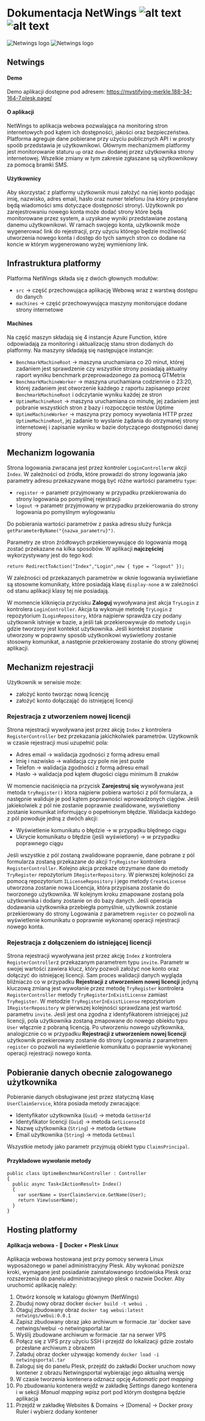 # Dokumentacja NetWings ![alt text](https://img.shields.io/badge/Aplikacja-1.0-blue) ![alt text](https://img.shields.io/badge/Dokumentacja-1.2-green)
![Netwings logo](https://github.com/awrobel196/NetWings/blob/main/src/WebUI/wwwroot/assets/logo-dark.png#gh-light-mode-only)
![Netwings logo](https://github.com/awrobel196/NetWings/blob/main/src/WebUI/wwwroot/assets/logo-white.png#gh-dark-mode-only)

## Netwings
#### Demo
Demo aplikacji dostępne pod adresem: https://mystifying-merkle.188-34-164-7.plesk.page/

#### O aplikacji
NetWings to aplikacja webowa pozwalająca na monitoring stron internetowych pod kątem ich dostępności, jakości oraz bezpieczeństwa. Platforma agreguje dane pobierane przy użyciu publicznych API i w prosty spoób przedstawia je użytkownikowi. Głównym mechanizmem platformy jest monitorowanie staturu `up` oraz `down` dodanej przez użytkownika strony internetowej. Wszelkie zmiany w tym zakresie zgłaszane są użytkownikowy za pomocą bramki SMS. 

#### Użytkownicy
Aby skorzystać z platformy użytkownik musi założyć na niej konto podając imię, nazwisko, adres email, hasło oraz numer telefonu (na który przesyłane będą wiadomości sms dotyczące dostępności strony). Użytkownik po zarejestrowaniu nowego konta może dodać strony które będą monitorowane przez system, a uzyskane wyniki przedstawiane zostaną danemu użytkownikowi. W ramach swojego konta, użytkownik może wygenerować link do rejestracji, przy użyciu którego będzie możliwość utworzenia nowego konta i dostęp do tych samych stron co dodane na koncie w którym wygenerowano wyżej wymieniony link. 

## Infrastruktura platformy
Platforma NetWings składa się z dwóch głownych modułów:
- `src` -> część przechowująca aplikację Webową wraz z warstwą dostępu do danych
- `machines` -> część przechowywująca maszyny monitorujące dodane strony internetowe

#### Machines
Na część maszyn składają się 4 instancje Azure Function, które odpowiadają za monitoring i aktualizację stanu stron dodanych do platformy. Na maszyny składają się następujące instancje:
- `BenchmarkMachineRoot` -> maszyna uruchamiana co 20 minut, której zadaniem jest sprawdzenie czy wszystkie strony posiadają aktualny raport wyniku benchmark przeprowadzonego za pomocą GTMetrix
- `BenchmarkMachineWorker` -> maszyna uruchamiana codziennie o 23:20, której zadaniem jest otworzenie każdego z raportu zapisanego przez `BenchmarkMachineRoot` i odczytanie wyniku każdej ze stron
- `UptimeMachineRoot` -> maszyna uruchamiana co minutę, jej zadaniem jest pobranie wszystkich stron z bazy i rozpoczęcie testów Uptime
- `UptimeMachineWorker` -> maszyna przy pomocy wywołania HTTP przez `UptimeMachineRoot`, jej zadanie to wyslanie żądania do otrzymanej strony internetowej i zapisanie wyniku w bazie dotyczącego dostępności danej strony


## Mechanizm logowania
Strona logowania zwracana jest przez kontroler `LoginController`w akcji `Index`. W zależności od źródła, które prowadzi do strony logowania jako parametry adresu przekazywane mogą być różne wartości parametru `type`:
- `register` -> parametr przyjmowany w przypadku przekierowania do strony logowania po pomyślnej rejestracji
- `logout` -> parametr przyjmowany w przypadku przekierowania do strony logowania po pomyślnym wylogowaniu


Do pobierania wartości parametrów z paska adresu służy funkcja `getParameterByName("{nazwa_parametru}")`.

Parametry ze stron źródłowych przekierowywujące do logowania mogą zostać przekazane na kilka sposobów. W aplikacji **najczęściej** wykorzystywany jest do tego kod:
```
return RedirectToAction("Index","Login",new { type = "logout" });
```
W zależności od przekazanych parametrów w oknie logowania wyświetlane są stosowne komunikaty, które posiadają klasę `display-none` a w zależności od stanu aplikacji klasy tej nie posiadają.

W momencie kliknięcia przycisku **Zaloguj** wywoływana jest akcja `TryLogin` z kontrolera `LoginController`. Akcja ta wykonuje metodę `TryLogin` z repozytorium `ILoginRepository`, która najpierw sprawdza czy podany użytkownik istnieje w bazie, a jeśli tak przekierowywuje do metody `Login` gdzie tworzony jest kontekst użytkownika. Jeśli kontekst zostanie utworzony w poprawny sposób użytkonikowi wyświetlony zostanie stosowny komunikat, a następnie przekierowany zostanie do strony głównej aplikacji.

## Mechanizm rejestracji
Użytkownik w serwisie może:
- założyć konto tworząc nową licencję
- założyć konto dołączająć do istniejącej licencji


### Rejestracja z utworzeniem nowej licencji
Strona rejestracji wywoływana jest przez akcję `Index` z kontrolera `RegisterController` bez przekazania jakichkolwiek parametrów. Użytkownik w czasie rejestracji musi uzupełnić pola:
- Adres email -> walidacja zgodności z formą adresu email
- Imię i nazwisko -> walidacja czy pole nie jest puste
- Telefon -> walidacja zgodności z formą adresu email
- Hasło -> walidacja pod kątem długości ciągu minimum 8 znaków

W momencie naciśnięcia na przycisk **Zarejestruj się** wywoływana jest metoda `tryRegister()` ktora najpierw pobiera wartości z pól formularza, a następnie waliduje je pod kątem poprawności wprowadzonych ciągów. Jeśli jakiekolwiek z pól nie zostanie poprawnie zwalidowane, wyświetlony zostanie komunikat informujący o popełnionym błędzie. Walidacja każdego z pól powoduje jedną z dwóch akcji:
- Wyświetlenie komunikatu o błędzie -> w przypadku blędnego ciągu
- Ukrycie komunikatu o błędzie (jeśli wyświetlony) -> w przypadku poprawnego ciągu

Jeśli wszystkie z pól zostaną zwalidowane poprawnie, dane pobrane z pól formularza zostaną przekazane do akcji `TryRegister` kontrolera `RegisterController`. Kolejno akcja przekaże otrzymane dane do metody `TryRegister` repozytorium `IRegisterRepository`. W pierwszej kolejności za pomocą repozytorium `ILicenseRepository` i jego metody `CreateLicense` utworzona zostanie nowa Licencja, która przypisana zostanie do tworzonego użytkownika. W kolejnym kroku zmapowane zostaną pola użytkownika i dodany zostanie on do bazy danych. Jeśli operacja dodawania użytkownika przebiegła pomyślnie, użytkownik zostanie przekierowany do strony Logowania z parametrem `register` co pozwoli na wyświetlenie komunikatu o poprawnie wykonanej operacji rejestracji nowego konta.

### Rejestracja z dołączeniem do istniejącej licencji
Strona rejestracji wywoływana jest przez akcję `Index` z kontrolera `RegisterController`z przekazanym parametrem typu `invite`. Parametr w swojej wartości zawiera klucz, który pozwoli założyć noe konto oraz dołączyć do istniejącej licencji. Sam proces walidacji danych wygląda bliźniaczo co w przypadku **Rejestracji z utworzeniem nowej licencji** jedyną kluczową zmianą jest wywołanie przez metodę `TryRegister` kontrolera `RegisterController` metody `TryRegisterInExistLicense` zamiast `TryRegister`. W metodzie `TryRegisterInExistLicense` repozytorium `IRegisterRepository` w pierwszej kolejności sprawdzana jest wartość parametru `invite`. Jesli jest ona zgodna z identyfikatorem istniejącej już licencji, pola użytkownika zostaną zmapowane do nowego obiektu typu `User` włącznie z pobraną licencją. Po utworzeniu nowego użytkownika, analogicznie co w przypadku **Rejestracji z utworzeniem nowej licencji** użytkownik przekierowany zostanie do strony Logowania z parametrem `register` co pozwoli na wyświetlenie komunikatu o poprawnie wykonanej operacji rejestracji nowego konta. 


## Pobieranie danych obecnie zalogowanego użytkownika
Pobieranie danych obsługiwane jest przez statyczną klasę `UserClaimService`, która posiada metody zwracające: 
- Identyfikator użytkownika (`Guid`) -> metoda `GetUserId`
- Identyfikator licencji (`Guid`) -> metoda `GetLicenseId`
- Nazwę użytkownika (`String`) -> metoda `GetName`
- Email użytkownika (`String`) -> metoda `GetEmail`


Wszystkie metody jako parametr przyjmują obiekt typu `ClaimsPrincipal`. 

#### Przykładowe wywołanie metody
```
public class UptimeBenchmarkController : Controller
{
  public async Task<IActionResult> Index()
  {
    var userName = UserClaimsService.GetName(User);
    return View(userName);
  }
}
```

## Hosting platformy

#### Aplikacja webowa  - 🐳 Docker  + Plesk Linux
Aplikacja webowa hostowana jest przy pomocy serwera Linux wyposażonego w panel administracyjny Plesk. Aby wykonać poniższe kroki, wymagane jest posiadanie zainstalowanego środowiska Plesk oraz rozszerzenia do panelu administracyjnego plesk o nazwie Docker. Aby uruchomić aplikację należy:

1. Otwórz konsolę w katalogu głównym (NetWings)
2. Zbuduj nowy obraz docker `docker build -t webui .`
3. Otaguj zbudowany obraz `docker tag webui:latest netwings/webui:0.0.1`
4. Zapisz zbudowany obraz jako archiwum w formacie .tar `docker save netwings/webui -o netwingsportal.tar
5. Wyślij zbudowane archiwum w formacie .tar na serwer VPS
6. Połącz się z VPS przy użyciu SSH i przejdź do lokalizacji gdzie zostało przesłane archiwum z obrazem
7. Załaduj obraz docker używając komendy `docker load -i netwingsportal.tar`
8. Zaloguj się do panelu Plesk, przejdź do zakładki Docker uruchom nowy kontener z obrazu Netwingsportal wybierając jego aktualną wersję
9. W czasie tworzenia kontenera odznacz opcję *Automatic port mapping*
10. Po zbudowaniu kontenera wejdź w zakładkę *Settings* danego kontenera i w sekcji *Manual mapping* wpisz port pod którym dostępna będzie aplikacja
11. Przejdź w zakładkę Websites & Domains -> [Domena] -> Docker proxy Ruler i wybierz dodany kontener

